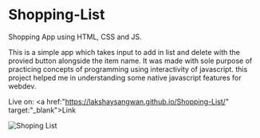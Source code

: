 # Shopping-List
Shopping App using HTML, CSS and JS.

This is a simple app which takes input to add in list and delete with the provied button alongside the item name. It was made with sole purpose of practicing concepts of programming using interactivity of javascript. this project helped me in understanding some native javascript features for webdev.

Live on: <a href:"https://lakshaysangwan.github.io/Shopping-List/" target:"_blank">Link</a>


![Shoping List](https://i.imgur.com/zgNB5DB.png)
